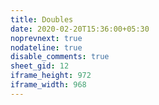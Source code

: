 ```yaml
---
title: Doubles
date: 2020-02-20T15:36:00+05:30
noprevnext: true
nodateline: true
disable_comments: true
sheet_gid: 12
iframe_height: 972
iframe_width: 968
---
```

